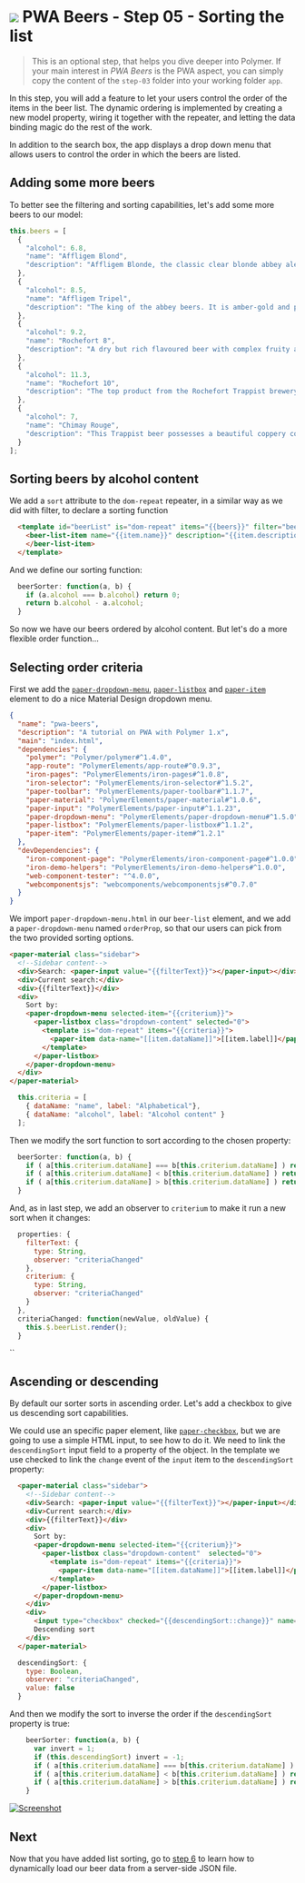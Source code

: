 # ![](/img/logo-25px.png) PWA Beers - Step 05 - Sorting the list

> This is an optional step, that helps you dive deeper into Polymer. If your main interest in *PWA Beers* is the PWA aspect, you can simply copy the content of the `step-03` folder into your working folder `app`.

In this step, you will add a feature to let your users control the order of the items in the beer list. The dynamic ordering is implemented by creating a new model property, wiring it together with the repeater, and letting the data binding magic do the rest of the work.

In addition to the search box, the app displays a drop down menu that allows users to control the order in which the beers are listed.


## Adding some more beers

To better see the filtering and sorting capabilities, let's add some more beers to our model:

```javascript
this.beers = [
  {
    "alcohol": 6.8,
    "name": "Affligem Blond",
    "description": "Affligem Blonde, the classic clear blonde abbey ale, with a gentle roundness and 6.8% alcohol. Low on bitterness, it is eminently drinkable."
  },
  {
    "alcohol": 8.5,
    "name": "Affligem Tripel",
    "description": "The king of the abbey beers. It is amber-gold and pours with a deep head and original aroma, delivering a complex, full bodied flavour. Pure enjoyment! Secondary fermentation in the bottle."
  },
  {
    "alcohol": 9.2,
    "name": "Rochefort 8",
    "description": "A dry but rich flavoured beer with complex fruity and spicy flavours."
  },
  {
    "alcohol": 11.3,
    "name": "Rochefort 10",
    "description": "The top product from the Rochefort Trappist brewery. Dark colour, full and very impressive taste. Strong plum, raisin, and black currant palate, with ascending notes of vinousness and other complexities."
  },
  {
    "alcohol": 7,
    "name": "Chimay Rouge",
    "description": "This Trappist beer possesses a beautiful coppery colour that makes it particularly attractive. Topped with a creamy head, it gives off a slight fruity apricot smell from the fermentation. The aroma felt in the mouth is a balance confirming the fruit nuances revealed to the sense of smell. This traditional Belgian beer is best savoured at cellar temperature "
  }
];
```  


## Sorting beers by alcohol content

We add a `sort` attribute to the `dom-repeat` repeater, in a similar way as we did with filter, to declare a sorting function

```html
  <template id="beerList" is="dom-repeat" items="{{beers}}" filter="beerFilter" sort="beerSorter">
    <beer-list-item name="{{item.name}}" description="{{item.description}}" >
    </beer-list-item>
  </template>
```

And we define our sorting function:

```javascript
  beerSorter: function(a, b) {
    if (a.alcohol === b.alcohol) return 0;
    return b.alcohol - a.alcohol;
  }
```

So now we have our beers ordered by alcohol content. But let's do a more flexible order function...


## Selecting order criteria

First we add the [`paper-dropdown-menu`](https://elements.polymer-project.org/elements/paper-dropdown-menu), [`paper-listbox`](https://elements.polymer-project.org/elements/paper-listbox) and [`paper-item`](https://elements.polymer-project.org/elements/paper-item) element to do a nice Material Design dropdown menu.

```json
{
  "name": "pwa-beers",
  "description": "A tutorial on PWA with Polymer 1.x",
  "main": "index.html",
  "dependencies": {
    "polymer": "Polymer/polymer#^1.4.0",
    "app-route": "PolymerElements/app-route#^0.9.3",
    "iron-pages": "PolymerElements/iron-pages#^1.0.8",
    "iron-selector": "PolymerElements/iron-selector#^1.5.2",
    "paper-toolbar": "PolymerElements/paper-toolbar#^1.1.7",
    "paper-material": "PolymerElements/paper-material#^1.0.6",
    "paper-input": "PolymerElements/paper-input#^1.1.23",
    "paper-dropdown-menu": "PolymerElements/paper-dropdown-menu#^1.5.0",
    "paper-listbox": "PolymerElements/paper-listbox#^1.1.2",
    "paper-item": "PolymerElements/paper-item#^1.2.1"
  },
  "devDependencies": {
    "iron-component-page": "PolymerElements/iron-component-page#^1.0.0",
    "iron-demo-helpers": "PolymerElements/iron-demo-helpers#^1.0.0",
    "web-component-tester": "^4.0.0",
    "webcomponentsjs": "webcomponents/webcomponentsjs#^0.7.0"
  }
}
```

We import `paper-dropdown-menu.html` in our `beer-list` element, and we add a `paper-dropdown-menu` named `orderProp`, so that our users can pick from the two provided sorting options.

```html
<paper-material class="sidebar">
  <!--Sidebar content-->
  <div>Search: <paper-input value="{{filterText}}"></paper-input></div>
  <div>Current search:</div> 
  <div>{{filterText}}</div>
  <div>  
    Sort by:
    <paper-dropdown-menu selected-item="{{criterium}}">
      <paper-listbox class="dropdown-content" selected="0">
        <template is="dom-repeat" items="{{criteria}}">
          <paper-item data-name="[[item.dataName]]">[[item.label]]</paper-item>
        </template>
      </paper-listbox> 
    </paper-dropdown-menu>
  </div>        
</paper-material>
```

```javascript
  this.criteria = [
    { dataName: "name", label: "Alphabetical"},
    { dataName: "alcohol", label: "Alcohol content" }
  ];
```

Then we modify the sort function to sort according to the chosen property:

```javascript
  beerSorter: function(a, b) {  
    if ( a[this.criterium.dataName] === b[this.criterium.dataName] ) return 0;
    if ( a[this.criterium.dataName] < b[this.criterium.dataName] ) return -1;
    if ( a[this.criterium.dataName] > b[this.criterium.dataName] ) return 1;      
  }
```


And, as in last step, we add an observer to `criterium` to make it run a new sort when it changes:

```javascript
  properties: {
    filterText: {
      type: String,
      observer: "criteriaChanged"
    },
    criterium: {
      type: String,
      observer: "criteriaChanged"
    }
  },
  criteriaChanged: function(newValue, oldValue) {
    this.$.beerList.render();
  }
```

``

## Ascending or descending

By default our sorter sorts in ascending order. Let's add a checkbox to give us descending sort capabilities.

We could use an specific paper element, like [`paper-checkbox`](https://elements.polymer-project.org/elements/paper-checkbox), but we are going to use a simple HTML input, to see how to do it. We need to link the `descendingSort` input field to a property of the object. In the template we use checked to link the `change` event of the `input` item to the `descendingSort` property:

```html
  <paper-material class="sidebar">
    <!--Sidebar content-->
    <div>Search: <paper-input value="{{filterText}}"></paper-input></div>
    <div>Current search:</div> 
    <div>{{filterText}}</div>
    <div>  
      Sort by:
      <paper-dropdown-menu selected-item="{{criterium}}">
        <paper-listbox class="dropdown-content"  selected="0">
          <template is="dom-repeat" items="{{criteria}}">
            <paper-item data-name="[[item.dataName]]">[[item.label]]</paper-item>
          </template>
        </paper-listbox> 
      </paper-dropdown-menu>
    </div>             
    <div>
      <input type="checkbox" checked="{{descendingSort::change}}" name="sortingOrder"> 
      Descending sort
    </div>   
  </paper-material>
```

```javascript
  descendingSort: {
    type: Boolean,
    observer: "criteriaChanged",
    value: false
  }
```

And then we modify the sort to inverse the order if the `descendingSort` property is true:

```javascript
    beerSorter: function(a, b) {
      var invert = 1;
      if (this.descendingSort) invert = -1;
      if ( a[this.criterium.dataName] === b[this.criterium.dataName] ) return 0;
      if ( a[this.criterium.dataName] < b[this.criterium.dataName] ) return -1*invert;
      if ( a[this.criterium.dataName] > b[this.criterium.dataName] ) return 1*invert;      
    }
```

[![Screenshot](/img/step-05_01.t.jpg)](/img/step-05_01.jpg)

## Next

Now that you have added list sorting, go to [step 6](../step-06) to learn how to dynamically load our beer data from a server-side JSON file.
